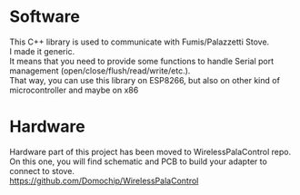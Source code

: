# Software

This C++ library is used to communicate with Fumis/Palazzetti Stove.  
I made it generic.  
It means that you need to provide some functions to handle Serial port management (open/close/flush/read/write/etc.).  
That way, you can use this library on ESP8266, but also on other kind of microcontroller and maybe on x86

# Hardware

Hardware part of this project has been moved to WirelessPalaControl repo.  
On this one, you will find schematic and PCB to build your adapter to connect to stove.  
https://github.com/Domochip/WirelessPalaControl